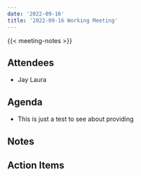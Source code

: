```yaml
---
date: '2022-09-16'
title: '2022-09-16 Working Meeting'
---
```


{{<  meeting-notes >}}

## Attendees
- Jay Laura

## Agenda
- This is just a test to see about providing 

## Notes


## Action Items
